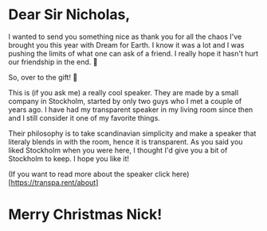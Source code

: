 # Dear Sir Nicholas,

I wanted to send you something nice as thank you for all the chaos I've brought you this year with Dream for Earth. I know it was a lot and I was pushing the limits of what one can ask of a friend. I really hope it hasn't hurt our friendship in the end. 🥲

So, over to the gift! 🎁

This is (if you ask me) a really cool speaker. They are made by a small company in Stockholm, started by only two guys who I met a couple of years ago. I have had my transparent speaker in my living room since then and I still consider it one of my favorite things.

Their philosophy is to take scandinavian simplicity and make a speaker that literaly blends in with the room, hence it is transparent. As you said you liked Stockholm when you were here, I thought I'd give you a bit of Stockholm to keep. I hope you like it!

(If you want to read more about the speaker click here)[https://transpa.rent/about]

# Merry Christmas Nick!